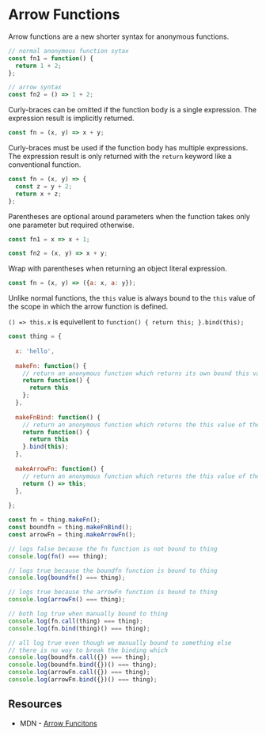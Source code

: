 # Arrow Functions

Arrow functions are a new shorter syntax for anonymous functions.
```javascript
// normal anonymous function sytax
const fn1 = function() {
  return 1 + 2;
};

// arrow syntax
const fn2 = () => 1 + 2;
```

Curly-braces can be omitted if the function body is a single expression.
The expression result is implicitly returned.
```javascript
const fn = (x, y) => x + y;
```

Curly-braces must be used if the function body has multiple expressions.
The expression result is only returned with the `return` keyword like a conventional function.
```javascript
const fn = (x, y) => {
  const z = y + 2;
  return x + z;
};
```

Parentheses are optional around parameters when the function takes only one parameter but required otherwise.
```javascript
const fn1 = x => x + 1;

const fn2 = (x, y) => x + y;
```

Wrap with parentheses when returning an object literal expression. 
```javascript
const fn = (x, y) => ({a: x, a: y});
```


Unlike normal functions, the `this` value is always bound to the `this` value of the scope in which the arrow function is defined.

`() => this.x` is equivellent to `function() { return this; }.bind(this);`

```javascript
const thing = {
  
  x: 'hello',
  
  makeFn: function() {
    // return an anonymous function which returns its own bound this value -- not the this value of the method
    return function() {
      return this
    };
  },
  
  makeFnBind: function() {
    // return an anonymous function which returns the this value of the method
    return function() {
      return this
    }.bind(this);
  },
  
  makeArrowFn: function() {
    // return an anonymous function which returns the this value of the method
    return () => this;
  },
  
};

const fn = thing.makeFn();
const boundfn = thing.makeFnBind();
const arrowFn = thing.makeArrowFn();

// logs false because the fn function is not bound to thing
console.log(fn() === thing);

// logs true because the boundfn function is bound to thing
console.log(boundfn() === thing);

// logs true because the arrowFn function is bound to thing
console.log(arrowFn() === thing);

// both log true when manually bound to thing
console.log(fn.call(thing) === thing);
console.log(fn.bind(thing)() === thing);

// all log true even though we manually bound to something else
// there is no way to break the binding which 
console.log(boundfn.call({}) === thing);
console.log(boundfn.bind({})() === thing);
console.log(arrowFn.call({}) === thing);
console.log(arrowFn.bind({})() === thing);
```

## Resources

* MDN - [Arrow Funcitons](https://developer.mozilla.org/en/docs/Web/JavaScript/Reference/Functions/Arrow_functions)
